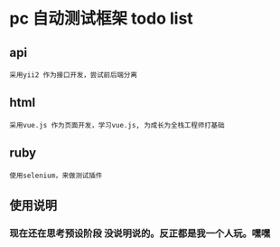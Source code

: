 # pc 自动测试框架 todo list
## api 
    采用yii2 作为接口开发，尝试前后端分离
## html 
    采用vue.js 作为页面开发，学习vue.js, 为成长为全栈工程师打基础
## ruby 
    使用selenium，来做测试插件
## 使用说明
### 现在还在思考预设阶段 没说明说的。反正都是我一个人玩。嘿嘿

